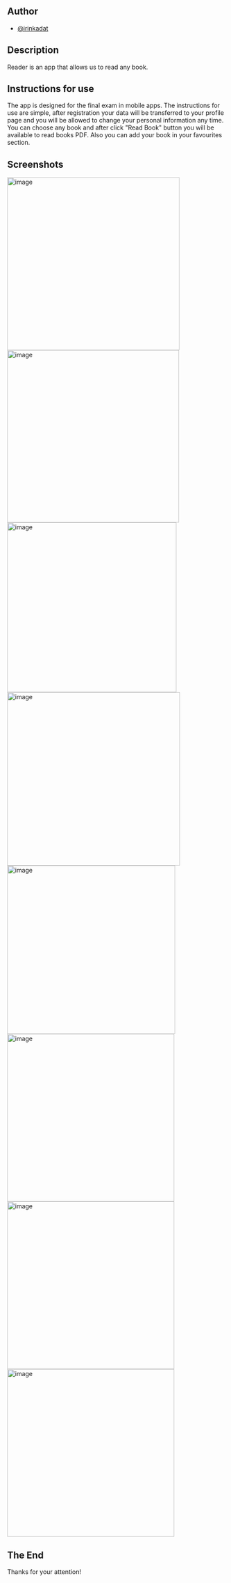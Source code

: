 ## Author

- [@irinkadat](https://github.com/irinkadat)


## Description
Reader is an app that allows us to read any book.
## Instructions for use
The app is designed for the final exam in mobile apps.
The instructions for use are simple, after registration your data will be transferred to your profile page and you will be allowed to change your personal information any time.
You can choose any book and after click "Read Book" button you will be available to read books PDF. Also you can add 
your book in your favourites section.
## Screenshots
<img width="397" alt="image" src="https://user-images.githubusercontent.com/93433280/149832696-18c9bdf3-3c8e-4227-a091-d1734a61cdc1.png"> <img width="396" alt="image" src="https://user-images.githubusercontent.com/93433280/149832605-ebc2bf29-8c69-48cb-9bf4-cfdeb234f46d.png"> <img width="390" alt="image" src="https://user-images.githubusercontent.com/93433280/149832777-a8444522-66f9-42b4-8240-6fa7eff217df.png"> <img width="398" alt="image" src="https://user-images.githubusercontent.com/93433280/149832887-f481bcab-4dc7-473b-8e8d-b2126c2416f7.png"> <img width="387" alt="image" src="https://user-images.githubusercontent.com/93433280/149821166-142972a2-2624-44c1-bfc6-222c84bf266c.png"> <img width="385" alt="image" src="https://user-images.githubusercontent.com/93433280/149821722-cee4de44-ea7b-46b4-b471-eb07eec16bf1.png"> <img width="385" alt="image" src="https://user-images.githubusercontent.com/93433280/149821802-e0d1ac1f-853b-41a4-8f81-635bc9c7eead.png"> <img width="385" alt="image" src="https://user-images.githubusercontent.com/93433280/149822059-809bf5de-ac9b-4fca-84f1-4ecd8ac8b61e.png">
## The End
Thanks for your attention!
